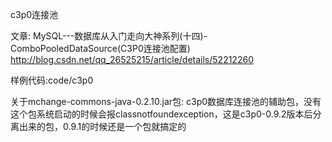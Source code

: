 c3p0连接池

文章:
MySQL---数据库从入门走向大神系列(十四)-ComboPooledDataSource(C3P0连接池配置)   http://blog.csdn.net/qq_26525215/article/details/52212260

样例代码:code/c3p0

关于mchange-commons-java-0.2.10.jar包:
c3p0数据库连接池的辅助包，没有这个包系统启动的时候会报classnotfoundexception，这是c3p0-0.9.2版本后分离出来的包，0.9.1的时候还是一个包就搞定的